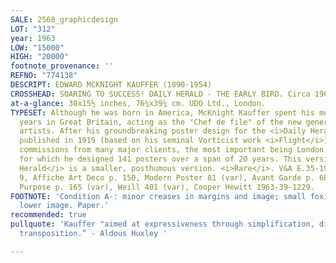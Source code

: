 ```yaml
---
SALE: 2568_graphicdesign
LOT: "312"
year: 1963
LOW: "15000"
HIGH: "20000"
footnote_provenance: ''
REFNO: "774138"
DESCRIPT: EDWARD MCKNIGHT KAUFFER (1890-1954)
CROSSHEAD: SOARING TO SUCCESS! DAILY HERALD - THE EARLY BIRD. Circa 1963.
at-a-glance: 30x15½ inches, 76¼x39¼ cm. UDO Ltd., London.
TYPESET: Although he was born in America, McKnight Kauffer spent his most creative
  years in Great Britain, acting as the "Chef de file" of the new generation of poster
  artists. After his groundbreaking poster design for the <i>Daily Herald</i> was
  published in 1919 (based on his seminal Vorticist work <i>Flight</i>), he received
  commissions from many major clients, the most important being London Transport,
  for which he designed 141 posters over a span of 20 years. This version of <i>Daily
  Herald</i> is a smaller, posthumous version. <i>Rare</i>. V&A E.35-1973, Kauffer
  9, Affiche Art Deco p. 150, Modern Poster 81 (var), Avant Garde p. 68 (var), Poster
  Purpose p. 165 (var), Weill 401 (var), Cooper Hewitt 1963-39-1229.
FOOTNOTE: 'Condition A-: minor creases in margins and image; small foxing spot in
  lower image. Paper.'
recommended: true
pullquote: 'Kauffer "aimed at expressiveness through simplification, distortion, and
  transposition.” - Aldous Huxley '

---
```

